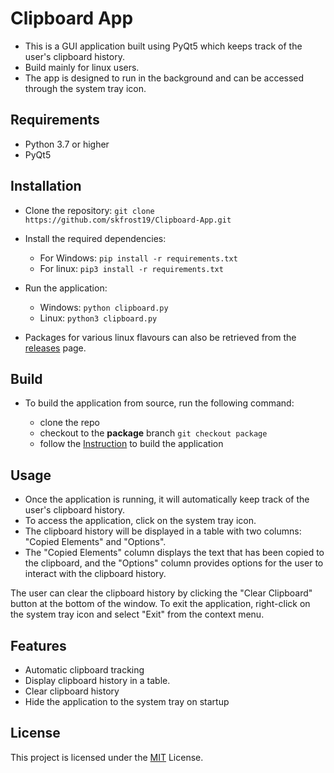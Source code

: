 # Clipboard App

- This is a GUI application built using PyQt5 which keeps track of the user's clipboard history.
- Build mainly for linux users.
- The app is designed to run in the background and can be accessed through the system tray icon.

## Requirements

- Python 3.7 or higher
- PyQt5

## Installation

- Clone the repository: `git clone https://github.com/skfrost19/Clipboard-App.git`
- Install the required dependencies:

  - For Windows: `pip install -r requirements.txt`
  - For linux: `pip3 install -r requirements.txt`

- Run the application:

  - Windows: `python clipboard.py`
  - Linux: `python3 clipboard.py`

- Packages for various linux flavours can also be retrieved from the [releases](https://github.com/skfrost19/Clipboard-App/releases/tag/v1.0.0) page.

## Build

- To build the application from source, run the following command:

  - clone the repo
  - checkout to the **package** branch `git checkout package`
  - follow the [Instruction](https://github.com/skfrost19/Clipboard-App/blob/package/README.md) to build the application

## Usage

- Once the application is running, it will automatically keep track of the user's clipboard history.
- To access the application, click on the system tray icon.
- The clipboard history will be displayed in a table with two columns: "Copied Elements" and "Options".
- The "Copied Elements" column displays the text that has been copied to the clipboard, and the "Options" column provides options for the user to interact with the clipboard history.

The user can clear the clipboard history by clicking the "Clear Clipboard" button at the bottom of the window. To exit the application, right-click on the system tray icon and select "Exit" from the context menu.

## Features

- Automatic clipboard tracking
- Display clipboard history in a table.
- Clear clipboard history
- Hide the application to the system tray on startup

## License

This project is licensed under the [MIT](LICENSE.txt) License.
